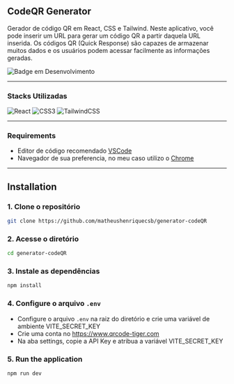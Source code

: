 ## CodeQR Generator 
 
Gerador de código QR em React, CSS e Tailwind. Neste aplicativo, você pode inserir um URL para gerar um código QR a partir daquela URL inserida. Os códigos QR (Quick Response) são capazes de armazenar muitos dados e os usuários podem acessar facilmente as informações geradas.
  

![Badge em Desenvolvimento](http://img.shields.io/static/v1?label=STATUS&message=EM%20DESENVOLVIMENTO&color=GREEN&style=for-the-badge) 
<hr> 

### Stacks Utilizadas

![React](https://img.shields.io/badge/react-%2320232a.svg?style=for-the-badge&logo=react&logoColor=%2361DAFB)
![CSS3](https://img.shields.io/badge/css3-%231572B6.svg?style=for-the-badge&logo=css3&logoColor=white)
![TailwindCSS](https://img.shields.io/badge/tailwindcss-%2338B2AC.svg?style=for-the-badge&logo=tailwind-css&logoColor=white)

<hr> 

### Requirements

* Editor de código recomendado [VSCode](https://code.visualstudio.com/)<br>
* Navegador de sua preferencia, no meu caso utilizo o [Chrome](https://www.google.com/intl/pt-BR/chrome/)<br>

<hr>

## Installation

### 1. Clone o repositório

```bash
git clone https://github.com/matheushenriquecsb/generator-codeQR
```

### 2. Acesse o diretório

```bash
cd generator-codeQR
```

### 3. Instale as dependências 

```bash
npm install
```

### 4. Configure o arquivo `.env`

* Configure o arquivo `.env` na raiz do diretório e crie uma variável de ambiente VITE_SECRET_KEY
* Crie uma conta no https://www.qrcode-tiger.com 
* Na aba settings, copie a API Key e atribua a variável VITE_SECRET_KEY

### 5. Run the application

```bash
npm run dev
```  
 



